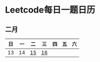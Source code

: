 # Leetcode每日一题日历

## 二月

日|一|二|三|四|五|六
:--:|:--:|:--:|:--:|:--:|:--:|:--:|
13|14|[15](./Leet-daily/2022-02-15.md)|[16](./Leet-daily/2022-02-16.md)